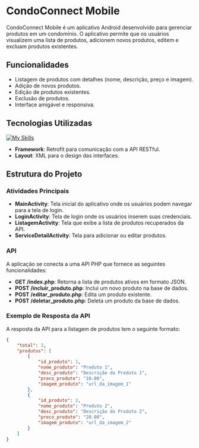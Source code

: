 # CondoConnect Mobile

CondoConnect Mobile é um aplicativo Android desenvolvido para gerenciar produtos em um condomínio. O aplicativo permite que os usuários visualizem uma lista de produtos, adicionem novos produtos, editem e excluam produtos existentes.

## Funcionalidades

- Listagem de produtos com detalhes (nome, descrição, preço e imagem).
- Adição de novos produtos.
- Edição de produtos existentes.
- Exclusão de produtos.
- Interface amigável e responsiva.

## Tecnologias Utilizadas

[![My Skills](https://skillicons.dev/icons?i=kotlin,gradle&perline=17)](https://skillicons.dev)
- **Framework**: Retrofit para comunicação com a API RESTful.
- **Layout**: XML para o design das interfaces.

## Estrutura do Projeto

### Atividades Principais

- **MainActivity**: Tela inicial do aplicativo onde os usuários podem navegar para a tela de login.
- **LoginActivity**: Tela de login onde os usuários inserem suas credenciais.
- **ListagemActivity**: Tela que exibe a lista de produtos recuperados da API.
- **ServiceDetailActivity**: Tela para adicionar ou editar produtos.

### API

A aplicação se conecta a uma API PHP que fornece as seguintes funcionalidades:

- **GET /index.php**: Retorna a lista de produtos ativos em formato JSON.
- **POST /incluir_produto.php**: Inclui um novo produto na base de dados.
- **POST /editar_produto.php**: Edita um produto existente.
- **POST /deletar_produto.php**: Deleta um produto da base de dados.

### Exemplo de Resposta da API

A resposta da API para a listagem de produtos tem o seguinte formato:

```json
{
    "total": 3,
    "produtos": [
        {
            "id_produto": 1,
            "nome_produto": "Produto 1",
            "desc_produto": "Descrição do Produto 1",
            "preco_produto": "10.00",
            "imagem_produto": "url_da_imagem_1"
        },
        {
            "id_produto": 2,
            "nome_produto": "Produto 2",
            "desc_produto": "Descrição do Produto 2",
            "preco_produto": "20.00",
            "imagem_produto": "url_da_imagem_2"
        }
    ]
}

